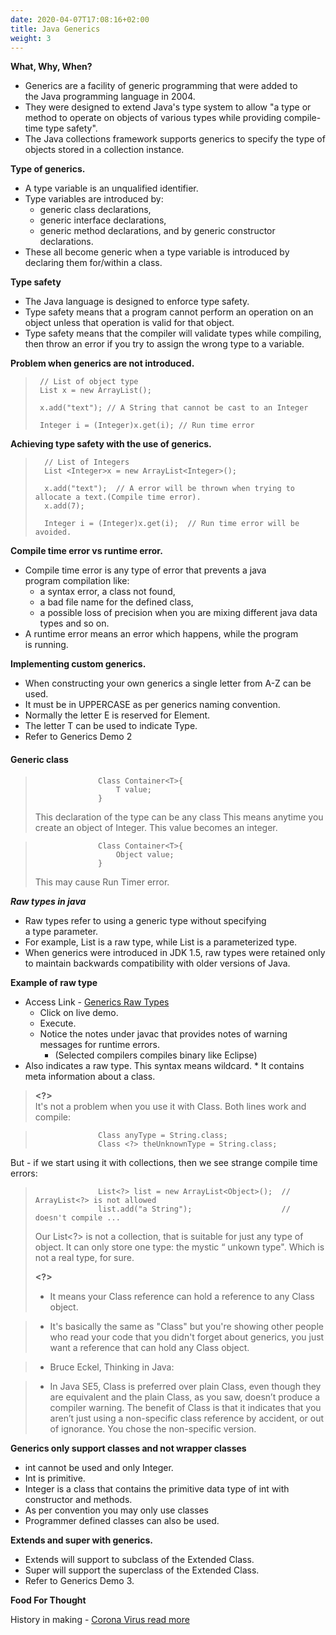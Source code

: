 ```yaml
---
date: 2020-04-07T17:08:16+02:00
title: Java Generics
weight: 3
---
```


**What, Why, When?**

>
- Generics are a facility of generic programming that were added to the Java programming language in 2004.
- They were designed to extend Java's type system to allow "a type or method to operate on objects of various types while providing compile-time type safety".
- The Java collections framework supports generics to specify the type of objects stored in a collection instance.

**Type of generics.**

- A type variable is an unqualified identifier.
- Type variables are introduced by: 
  - generic class declarations, 
  - generic interface declarations, 
  - generic method declarations, 
and by generic constructor declarations.
- These all become generic when a type variable is introduced by declaring them for/within a class.

**Type safety**

- The Java language is designed to enforce type safety.
- Type safety means that a program cannot perform an operation on an object unless that operation is valid for that object.
- Type safety means that the compiler will validate types while compiling, then throw an error if you try to assign the wrong type to a variable.

**Problem when generics are not introduced.**

>      // List of object type
>      List x = new ArrayList();
>
>      x.add("text"); // A String that cannot be cast to an Integer
>
>      Integer i = (Integer)x.get(i); // Run time error



**Achieving type safety with the use of generics.**

>       // List of Integers
>       List <Integer>x = new ArrayList<Integer>();
>
>       x.add("text"); 	// A error will be thrown when trying to allocate a text.(Compile time error).
>   	x.add(7);
>
>   	Integer i = (Integer)x.get(i); 	// Run time error will be avoided.

**Compile time error vs runtime error.**

+ Compile time error is any type of error that prevents a java program compilation like:
    + a syntax error, a class not found,
    + a bad file name for the defined class,
    + a possible loss of precision when you are mixing different java data types and so on.
+ A runtime error means an error which happens, while the program is running.

**Implementing custom generics.**

+ When constructing your own generics a single letter from A-Z can be used.
+ It must be in UPPERCASE as per generics naming convention. 
+ Normally the letter E is reserved for Element.
+ The letter T can be used to indicate Type. 
+ Refer to Generics Demo 2

#### Generic class

>	                Class Container<T>{
>		                T value;
>                   }
>
>This declaration of the type can be any class
>This means anytime you create an object of Integer. This value becomes an integer. 

>   	            Class Container<T>{
>			            Object value;
>		            }
>This may cause Run Timer error. 

***Raw types in java***

* Raw types refer to using a generic type without specifying a type parameter. 
* For example, List is a raw type, while List<String> is a parameterized type. 
* When generics were introduced in JDK 1.5, raw types were retained only to maintain backwards compatibility with older versions of Java.

**Example of raw type**

* Access Link -
    [Generics Raw Types](https://www.tutorialspoint.com/java_generics/java_generics_raw_types.htm)
  * Click on live demo.
  * Execute.
  * Notice the notes under javac that provides notes of warning messages for runtime errors. 
    * (Selected compilers compiles binary like Eclipse)
* <?> Also indicates a raw type. This syntax means wildcard. 
    * It contains meta information about a class.

> **<?>** <br>
>It's not a problem when you use it with Class. Both lines work and compile:

>					Class anyType = String.class;
>					Class <?> theUnknownType = String.class;

But - if we start using it with collections, then we see strange compile time errors:

>					List<?> list = new ArrayList<Object>();  // ArrayList<?> is not allowed
>					list.add("a String");                    // doesn't compile ...
> Our List<?> is not a collection, that is suitable for just any type of object. It can only store one type: the mystic “ unkown type". Which is not a real type, for sure.
>
>
> **<?>** 
>
> - It means your Class reference can hold a reference to any Class object.

> - It's basically the same as "Class" but you're showing other people who read your code that you didn't forget about generics, you just want a reference that can hold any Class object.

> - Bruce Eckel, Thinking in Java:

> - In Java SE5, Class<?> is preferred over plain Class, even though they are equivalent and the plain Class, as you saw, doesn’t produce a compiler warning. The benefit of Class<?> is that it indicates that you aren’t just using a non-specific class reference by accident, or out of ignorance. You chose the non-specific version.


**Generics only support classes and not wrapper classes**

* int cannot be used and only Integer.
* Int is primitive. 
* Integer is a class that contains the primitive data type of int with constructor and methods. 
* As per convention you may only use classes
* Programmer defined classes can also be used. 

**Extends and super with generics.**

+ Extends will support to subclass of the Extended Class.
+ Super will support the superclass of the Extended Class.
+ Refer to Generics Demo 3.

**Food For Thought** 

History in making - [Corona Virus read more](http://www.health.gov.za/index.php/outbreaks/145-corona-virus-outbreak/465-corona-virus-outbreak)

